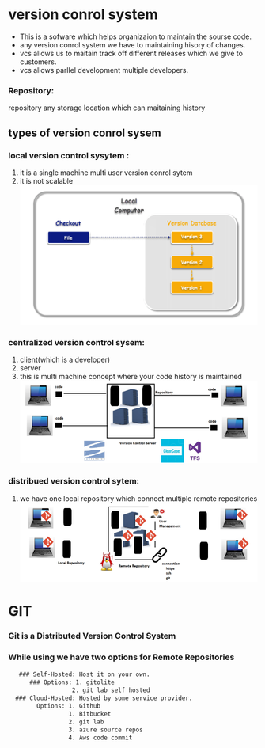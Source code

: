 # version conrol system

* This is a sofware which helps organizaion to maintain the sourse code.
* any version conrol system we have to maintaining hisory of changes.
* vcs allows us to maitain track off different releases which we give to 
  customers.
* vcs allows parllel development multiple developers.
 ### Repository:
 repository any storage location which can maitaining history
  ## types of version conrol sysem

### local version control sysytem :
1. it is a single machine multi user version conrol sytem
2. it is not scalable
   ![preview](images/1%20Local-VCS.png)
 ### centralized version control sysem: 
 1. client(which is a developer)
 2. server
 3. this is multi machine concept 
   where your code history is maintained
   ![preview](images/centralizes.webp)
 ### distribued version control sytem:
 1. we have one local repository which connect multiple remote repositories
  ![preview](images/decentralizes.webp)

  # GIT
  ### Git is a Distributed Version Control System
  ### While using we have two options for Remote Repositories
       ### Self-Hosted: Host it on your own.
          ### Options: 1. gitolite
                      2. git lab self hosted
      ### Cloud-Hosted: Hosted by some service provider.
            Options: 1. Github
                     1. Bitbucket
                     2. git lab
                     3. azure source repos
                     4. Aws code commit